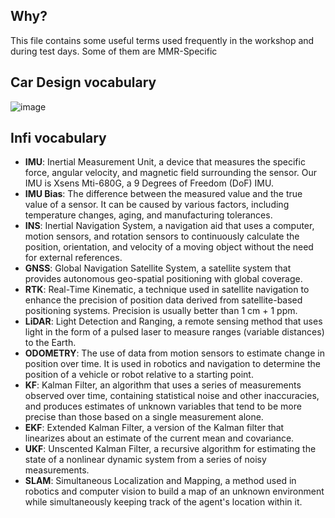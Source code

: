## Why?
This file contains some useful terms used frequently in the workshop and during test days. Some of them are MMR-Specific

## Car Design vocabulary
![image](https://github.com/user-attachments/assets/1b0d3a6b-3c51-4dd2-8e0f-f0170bf46acd)


## Infi vocabulary

- **IMU**: Inertial Measurement Unit, a device that measures the specific force, angular velocity, and magnetic field surrounding the sensor. Our IMU is Xsens Mti-680G, a 9 Degrees of Freedom (DoF) IMU.
- **IMU Bias**: The difference between the measured value and the true value of a sensor. It can be caused by various factors, including temperature changes, aging, and manufacturing tolerances.
- **INS**: Inertial Navigation System, a navigation aid that uses a computer, motion sensors, and rotation sensors to continuously calculate the position, orientation, and velocity of a moving object without the need for external references.
- **GNSS**: Global Navigation Satellite System, a satellite system that provides autonomous geo-spatial positioning with global coverage.
- **RTK**: Real-Time Kinematic, a technique used in satellite navigation to enhance the precision of position data derived from satellite-based positioning systems. Precision is usually better than 1 cm + 1 ppm.
- **LiDAR**: Light Detection and Ranging, a remote sensing method that uses light in the form of a pulsed laser to measure ranges (variable distances) to the Earth.
- **ODOMETRY**: The use of data from motion sensors to estimate change in position over time. It is used in robotics and navigation to determine the position of a vehicle or robot relative to a starting point.
- **KF**: Kalman Filter, an algorithm that uses a series of measurements observed over time, containing statistical noise and other inaccuracies, and produces estimates of unknown variables that tend to be more precise than those based on a single measurement alone.
- **EKF**: Extended Kalman Filter, a version of the Kalman filter that linearizes about an estimate of the current mean and covariance.
- **UKF**: Unscented Kalman Filter, a recursive algorithm for estimating the state of a nonlinear dynamic system from a series of noisy measurements.
- **SLAM**: Simultaneous Localization and Mapping, a method used in robotics and computer vision to build a map of an unknown environment while simultaneously keeping track of the agent's location within it.
